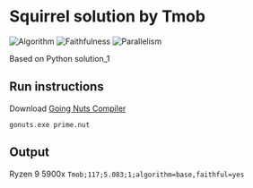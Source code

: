 # Squirrel solution by Tmob

![Algorithm](https://img.shields.io/badge/Algorithm-base-green)
![Faithfulness](https://img.shields.io/badge/Faithful-yes-green)
![Parallelism](https://img.shields.io/badge/Parallel-no-green)

Based on Python solution_1

## Run instructions

Download [Going Nuts Compiler](https://forum.goingnuts.net/ReleaseBundle.zip)

`gonuts.exe prime.nut`

## Output

Ryzen 9 5900x
`Tmob;117;5.083;1;algorithm=base,faithful=yes`